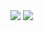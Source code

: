 <img src="http://www.forkosh.com/mathtex.cgi? x=\frac{-b\pm\sqrt{b^2-4ac}}{2a}">

<img src="http://chart.googleapis.com/chart?cht=tx&chl=\Large x=\frac{-b\pm\sqrt{b^2-4ac}}{2a}" style="border:none;">

